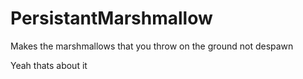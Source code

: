 # PersistantMarshmallow

Makes the marshmallows that you throw on the ground not despawn

Yeah thats about it

